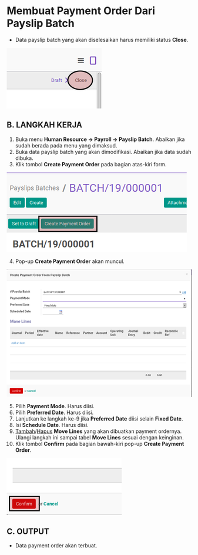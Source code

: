 # Membuat Payment Order Dari Payslip Batch

* Data payslip batch yang akan diselesaikan harus memiliki status **Close**.

![](../../img/payslip-batch/status-close.png)

## B. LANGKAH KERJA

1. Buka menu **Human Resource -> Payroll -> Payslip Batch**. Abaikan jika sudah berada pada menu yang dimaksud.
2. Buka data payslip batch yang akan dimodifikasi. Abaikan jika data sudah dibuka.
3. Klik tombol **Create Payment Order** pada bagian atas-kiri form.

![](../../img/payslip-batch/tombol-create-payment-order.png)

4. Pop-up **Create Payment Order** akan muncul.

![](../../img/payslip-batch/pop-up-create-payment-order.png)

5. Pilih **Payment Mode**. Harus diisi.
6. Pilih **Preferred Date**. Harus diisi.
7. Lanjutkan ke langkah ke-9 jika **Preferred Date** diisi selain **Fixed Date**.
8. Isi **Schedule Date**. Harus diisi.
9. [Tambah](./menambah-move-line.md)/[Hapus](./menghapus-move-line.md) **Move Lines** yang akan dibuatkan payment ordernya. Ulangi langkah ini sampai tabel **Move Lines** sesuai dengan keinginan.
10. Klik tombol **Confirm** pada bagian bawah-kiri pop-up **Create Payment Order**.

![](../../img/payslip-batch/tombol-confirm-pop-up-create-payment-order.png)

## C. OUTPUT

* Data payment order akan terbuat.
